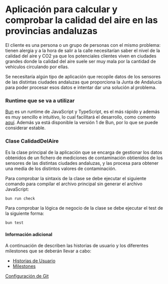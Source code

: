 # Aplicación para calcular y comprobar la calidad del aire en las provincias andaluzas

El cliente es una persona o un grupo de personas con el mismo problema: tienen alergia y
a la hora de salir a la calle necesitarían saber el nivel de la calidad del aire y CO2
ya que los potenciales clientes viven en ciudades grandes donde la calidad del aire suele
ser muy mala por la cantidad de vehículos circulando por ellas.

Se necesitaría algún tipo de aplicación que recopile datos de los sensores de las distintas
ciudades andaluzas que proporciona la Junta de Andalucía para poder procesar esos datos e
intentar dar una solución al problema.

### Runtime que se va a utilizar

[Bun](https://bun.sh/) es un runtime de JavaScript y TypeScript, es el más rápido y además es muy sencillo e intuitivo, lo cual facilitará el desarrollo, como comento [aquí](/docs/runtime.md). Además ya está disponible la versión 1 de Bun, por lo que se puede considerar estable.

### Clase CalidadDelAire

Es la clase principal de la aplicación que se encarga de gestionar los datos obtenidos de un fichero de mediciones de contaminación obtienidos de los sensores de las distintas ciudades andaluzas, y las procesa para obtener una media de los distintos valores de contaminación.

Para comprobar la sintaxis de la clase se debe ejecutar el siguiente comando para compilar el archivo principal sin generar el archivo JavaScript:

```bash
bun run check
```

Para comprobar la lógica de negocio de la clase se debe ejecutar el test de la siguiente forma:

```bash
bun test
```

#### Información adicional

A continuación de describen las historias de usuario y los diferentes milestones que se deberán llevar a cabo:

- [Historias de Usuario](/docs/historias_usuario.md)
- [Milestones](/docs/milestones.md)

[Configuración de Git](/docs/git_config.png)
